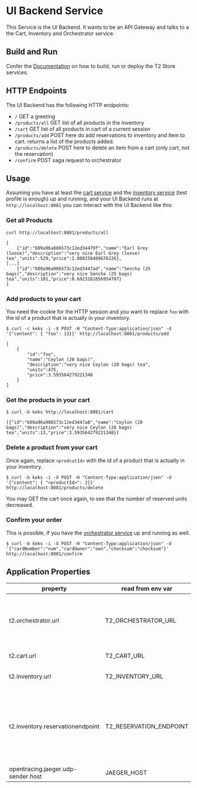 # UI Backend Service

This Service is the UI Backend. 
It wants to be an API Gateway and talks to a the Cart, Inventory and Orchestrator service.

## Build and Run

Confer the [Documentation](https://t2-documentation.readthedocs.io/en/latest/guides/kube.html) on how to build, run or deploy the T2 Store services.

## HTTP Endpoints

The UI Backend has the following HTTP endpoints:

* ``/`` GET a greeting 
* ``/products/all`` GET list of all products in the inventory 
* ``/cart`` GET list of all products in cart of a current session
* ``/products/add`` POST here do add reservations to inventory and item to cart. returns a list of the products added.
* ``/products/delete`` POST here to delete an item from a cart (only cart, not the reservation) 
* ``/confirm`` POST saga request to orchestrator

## Usage

Assuming you have at least the [cart service](https://github.com/t2-project/cart) and the [inventory service](https://github.com/t2-project/inventory) (test profile is enough) up and running, and your UI Backend runs at ``http://localhost:8081`` you can interact with the UI Backend like this:

### Get all Products
```
curl http://localhost:8081/products/all
```
```
[
    {"id":"609a96a806573c12ed34479f","name":"Earl Grey (loose)","description":"very nice Earl Grey (loose) tea","units":529,"price":2.088258409676226},
[...]
    {"id":"609a96a906573c12ed3447ad","name":"Sencha (25 bags)","description":"very nice Sencha (25 bags) tea","units":101,"price":0.6923181656954707}
]
```

### Add products to your cart
You need the cookie for the HTTP session and you want to replace ``foo`` with the id of a product that is actually in your inventory.

```
$ curl -c keks -i -X POST -H "Content-Type:application/json" -d '{"content": { "foo": 13}}' http://localhost:8081/products/add
```
```
[
    {
        "id":"foo",
        "name":"Ceylon (20 bags)",
        "description":"very nice Ceylon (20 bags) tea",
        "units":475,
        "price":3.593564279221348
    }
]
```

### Get the products in your cart
```
$ curl -b keks http://localhost:8081/cart
```
```
[{"id":"609a96a906573c12ed3447a8","name":"Ceylon (20 bags)","description":"very nice Ceylon (20 bags) tea","units":13,"price":3.593564279221348}]
```

### Delete a product from your cart
Once again, replace ``<prodcutId>`` with the id of a product that is actually in your inventory. 
```
$ curl -b keks -i -X POST -H "Content-Type:application/json" -d '{"content": { "<productId>": 2}}' http://localhost:8081/products/delete
```

You may GET the cart once again, to see that the number of reserved units decreased.



### Confirm your order
This is possible, if you have the [orchestrator service](https://github.com/t2-project/orchestrator) up and running as well.

```
$ curl -b keks -i -X POST -H "Content-Type:application/json" -d '{"cardNumber":"num","cardOwner":"own","checksum":"checksum"}' http://localhost:8081/confirm
```

## Application Properties 

property | read from env var | description |
-------- | ----------------- | ----------- |
t2.orchestrator.url | T2_ORCHESTRATOR_URL | url of the orchestrator service. inclusively endpoint and everything!
t2.cart.url | T2_CART_URL | url of the cart service 
t2.inventory.url | T2_INVENTORY_URL | url of the inventory service. 
t2.inventory.reservationendpoint | T2_RESERVATION_ENDPOINT | endpoint for reservations. sub path of the inventory url. guess it would be smarter to pass the entire url.
opentracing.jaeger.udp-sender.host | JAEGER_HOST | for the tracing. 

 